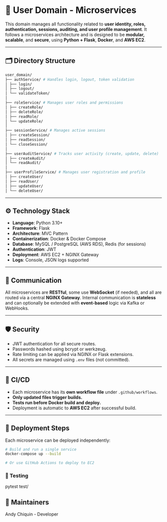 # 🧩 User Domain - Microservices

This domain manages all functionality related to **user identity, roles, authentication, sessions, auditing, and user profile management**. It follows a microservices architecture and is designed to be **modular, scalable**, and **secure**, using **Python + Flask**, **Docker**, and **AWS EC2**.

---

## 🗂 Directory Structure
```bash
user_domain/
├── authService/ # Handles login, logout, token validation
│ ├── login/
│ ├── logout/
│ └── validateToken/
│
├── roleService/ # Manages user roles and permissions
│ ├── createRole/
│ ├── deleteRole/
│ ├── readRole/
│ └── updateRole/
│
├── sessionService/ # Manages active sessions
│ ├── createSession/
│ ├── readSession/
│ └── closeSession/
│
├── userAuditService/ # Tracks user activity (create, update, delete)
│ ├── createAudit/
│ └── readAudit/
│
├── userProfileService/ # Manages user registration and profile
│ ├── createUser/
│ ├── readUser/
│ ├── updateUser/
│ └── deleteUser/
```


---

## ⚙️ Technology Stack

- **Language**: Python 3.10+
- **Framework**: Flask
- **Architecture**: MVC Pattern
- **Containerization**: Docker & Docker Compose
- **Database**: MySQL / PostgreSQL (AWS RDS), Redis (for sessions)
- **Authentication**: JWT
- **Deployment**: AWS EC2 + NGINX Gateway
- **Logs**: Console, JSON logs supported

---

## 🔁 Communication

All microservices are **RESTful**, some use **WebSocket** (if needed), and all are routed via a central **NGINX Gateway**. Internal communication is **stateless** and can optionally be extended with **event-based** logic via Kafka or WebHooks.

---

## 🛡️ Security

- JWT authentication for all secure routes.
- Passwords hashed using bcrypt or werkzeug.
- Rate limiting can be applied via NGINX or Flask extensions.
- All secrets are managed using `.env` files (not committed).

---

## 🔄 CI/CD

- Each microservice has its **own workflow file** under `.github/workflows`.
- **Only updated files trigger builds.**
- **Tests run before Docker build and deploy.**
- Deployment is automatic to **AWS EC2** after successful build.

---

## 🚀 Deployment Steps

Each microservice can be deployed independently:

```bash
# Build and run a single service
docker-compose up --build

# Or use GitHub Actions to deploy to EC2
```

### 🧪 Testing
pytest test/

## 🧠 Maintainers
Andy Chiquin - Developer 